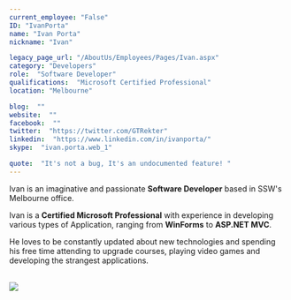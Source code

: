 ```yaml
---
current_employee: "False"
ID: "IvanPorta"
name: "Ivan Porta"
nickname: "Ivan"

legacy_page_url: "/AboutUs/Employees/Pages/Ivan.aspx"
category: "Developers"
role:  "Software Developer"
qualifications:  "Microsoft Certified Professional"
location: "Melbourne"

blog:  ""
website:  ""
facebook:  ""
twitter:  "https://twitter.com/GTRekter"
linkedin:  "https://www.linkedin.com/in/ivanporta/"
skype:  "ivan.porta.web_1"

quote:  "It's not a bug, It's an undocumented feature! "
---
```


​​​​​​​​​​​​​Ivan is an imaginative and passionate **Software Developer** based in SSW's Melbourne office.  

Ivan is a **Certified Microsoft Professional** with experience in developing various types of Application, ranging from **WinForms** ​to **ASP.NET MVC**.   

He loves to be constantly updated about new technologies and spending his free time attending to upgrade courses, playing video games and developing the strangest applications. 

​​  
​​​![](/Images/Bio/MCP_2013(rgb).png)  